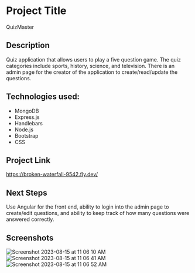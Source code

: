 # Project Title

QuizMaster

## Description

Quiz application that allows users to play a five question game. The quiz categories include sports, history, science, and television. There is an admin page for the creator of the application to create/read/update the questions. 

## Technologies used:
* MongoDB
* Express.js
* Handlebars
* Node.js
* Bootstrap
* CSS

## Project Link

https://broken-waterfall-9542.fly.dev/

## Next Steps

Use Angular for the front end, ability to login into the admin page to create/edit questions, and ability to keep track of how many questions were answered correctly.

## Screenshots

![Screenshot 2023-08-15 at 11 06 10 AM](https://github.com/jbarcs92/QuizMaster/assets/133605045/0af6bd84-0c66-4502-8f10-32b862979f87)
![Screenshot 2023-08-15 at 11 06 41 AM](https://github.com/jbarcs92/QuizMaster/assets/133605045/9a7d0e80-2e20-4bd1-b456-3ac36dc88f88)
![Screenshot 2023-08-15 at 11 06 52 AM](https://github.com/jbarcs92/QuizMaster/assets/133605045/3522691d-d766-4f69-a641-25039d089860)
